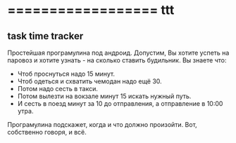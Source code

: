 ================== 
ttt
==================

task time tracker
---------

Простейшая програмулина под андроид. 
Допустим, Вы хотите успеть на паровоз 
и хотите узнать - на сколько ставить будильник.
Вы знаете что:
* Чтоб проснуться надо 15 минут.
* Чтоб одеться и схватить чемодан надо ещё 30.
* Потом надо сесть в такси.
* Потом вылезти на вокзале минут 15 искать нужный путь.
* И сесть в поезд минут за 10 до отправления, а отправление в 10:00 утра.

Програмулина подскажет, когда и что должно произойти.
Вот, собственно говоря, и всё.